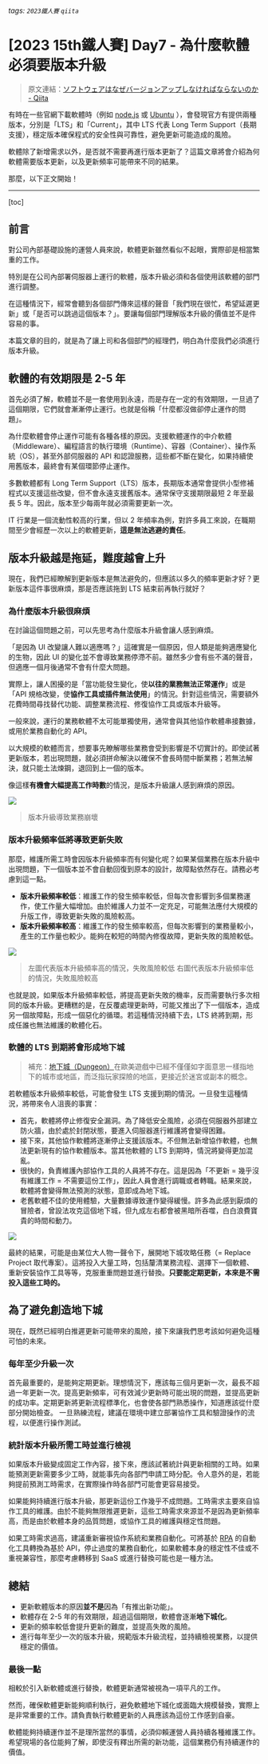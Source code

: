 ###### tags: `2023鐵人賽` `qiita` 
# [2023 15th鐵人賽] Day7 - 為什麼軟體必須要版本升級

> 原文連結：[ソフトウェアはなぜバージョンアップしなければならないのか - Qiita](https://qiita.com/autotaker1984/items/a3091772dbb0fb91473d)

有時在一些官網下載軟體時（例如 [node.js](https://nodejs.org/en) 或 [Ubuntu](https://ubuntu.com/download/desktop) ），會發現官方有提供兩種版本，分別是「LTS」和「Current」，其中 LTS 代表 Long Term Support（長期支援），穩定版本確保程式的安全性與可靠性，避免更新可能造成的風險。

軟體除了新增需求以外，是否就不需要再進行版本更新了？這篇文章將會介紹為何軟體需要版本更新，以及更新頻率可能帶來不同的結果。

那麼，以下正文開始！

---

[toc]

## 前言

對公司內部基礎設施的運營人員來說，軟體更新雖然看似不起眼，實際卻是相當繁重的工作。

特別是在公司內部署伺服器上運行的軟體，版本升級必須和各個使用該軟體的部門進行調整。

在這種情況下，經常會聽到各個部門傳來這樣的聲音「我們現在很忙，希望延遲更新」或「是否可以跳過這個版本？」。要讓每個部門理解版本升級的價值並不是件容易的事。

本篇文章的目的，就是為了讓上司和各個部門的經理們，明白為什麼我們必須進行版本升級。

## 軟體的有效期限是 2-5 年

首先必須了解，軟體並不是一套使用到永遠，而是存在一定的有效期限，一旦過了這個期限，它們就會漸漸停止運行。也就是俗稱「什麼都沒做卻停止運作的問題」。

為什麼軟體會停止運作可能有各種各樣的原因。支援軟體運作的中介軟體（Middleware）、編程語言的執行環境（Runtime）、容器（Container）、操作系統（OS），甚至外部伺服器的 API 和認證服務，這些都不斷在變化，如果持續使用舊版本，最終會有某個環節停止運作。

多數軟體都有 Long Term Support（LTS）版本，長期版本通常會提供小型修補程式以支援這些改變，但不會永遠支援舊版本。通常保守支援期限最短 2 年至最長 5 年。因此，版本至少每兩年就必須需要更新一次。

IT 行業是一個流動性較高的行業，但以 2 年頻率為例，對許多員工來說，在職期間至少會經歷一次以上的軟體更新，**這是無法逃避的責任**。

## 版本升級越是拖延，難度越會上升

現在，我們已經瞭解到更新版本是無法避免的，但應該以多久的頻率更新才好？更新版本這件事很麻煩，那是否應該拖到 LTS 結束前再執行就好？

### 為什麼版本升級很麻煩

在討論這個問題之前，可以先思考為什麼版本升級會讓人感到麻煩。

「是因為 UI 改變讓人難以適應嗎？」這確實是一個原因，但人類是能夠適應變化的生物，因此 UI 的變化並不會導致業務停滯不前。雖然多少會有些不滿的聲音，但適應一個月後通常不會有什麼大問題。

實際上，讓人困擾的是「當功能發生變化，使**以往的業務無法正常運作**」或是「API 規格改變，使**協作工具或插件無法使用**」的情況。針對這些情況，需要額外花費時間尋找替代功能、調整業務流程、修復協作工具或版本升級等。

一般來說，運行的業務軟體不太可能單獨使用，通常會與其他協作軟體串接數據，或用於業務自動化的 API。

以大規模的軟體而言，想要事先瞭解哪些業務會受到影響是不切實計的。即使試著更新版本，若出現問題，就必須拼命解決以確保不會長時間中斷業務；若無法解決，就只能土法煉鋼，退回到上一個的版本。

像這樣**有機會大幅提高工作時數**的情況，是版本升級讓人感到麻煩的原因。

![](https://imgur.com/boLEH1c.png)
> 版本升級導致業務崩壞

### 版本升級頻率低將導致更新失敗

那麼，維護所需工時會因版本升級頻率而有何變化呢？如果某個業務在版本升級中出現問題，下一個版本並不會自動回復到原本的設計，故障點依然存在。請務必考慮到這一點。

- **版本升級頻率較低**：維護工作的發生頻率較低，但每次會影響到多個業務運作，使工作量大幅增加。由於維護人力並不一定充足，可能無法應付大規模的升版工作，導致更新失敗的風險較高。
- **版本升級頻率較高**：維護工作的發生頻率較高，但每次影響到的業務量較小，產生的工作量也較少。能夠在較短的時間內修復故障，更新失敗的風險較低。

![](https://imgur.com/XyCNIOy.png)
> 左圖代表版本升級頻率高的情況，失敗風險較低
> 右圖代表版本升級頻率低的情況，失敗風險較高

也就是說，如果版本升級頻率較低，將提高更新失敗的機率，反而需要執行多次相同的版本升級。更糟糕的是，在反覆處理更新時，可能又推出了下一個版本，造成另一個故障點，形成一個惡化的循環。若這種情況持續下去，LTS 終將到期，形成任誰也無法維護的軟體化石。

### 軟體的 LTS 到期將會形成地下城

> 補充：[地下城（Dungeon）](https://zh.moegirl.org.cn/zh-tw/%E5%9C%B0%E4%B8%8B%E5%9F%8E)在歐美遊戲中已經不僅僅如字面意思一樣指地下的城市或地區，而泛指玩家探險的地區，更接近於迷宮或副本的概念。
> 

若軟體版本升級頻率較低，可能會發生 LTS 支援到期的情況。一旦發生這種情況，將帶來令人沮喪的事實：

- 首先，軟體將停止修復安全漏洞。為了降低安全風險，必須在伺服器外部建立防火牆，由於處於封閉狀態，要進入伺服器進行維護將會變得困難。
- 接下來，其他協作軟體將逐漸停止支援該版本。不但無法新增協作軟體，也無法更新現有的協作軟體版本。當其他軟體的 LTS 到期時，情況將變得更加混亂。
- 很快的，負責維護內部協作工具的人員將不存在。這是因為「不更新 = 幾乎沒有維護工作 = 不需要這份工作」，因此人員會進行調職或者轉職。結果來說，軟體將會變得無法預測的狀態，意即成為地下城。
- 老舊軟體不佳的使用體驗，大量數據導致運作變得緩慢。許多為此感到厭煩的冒險者，曾設法攻克這個地下城，但九成左右都會被黑暗所吞噬，白白浪費寶貴的時間和動力。

![](https://imgur.com/8tFS2tv.png)

最終的結果，可能是由某位大人物一聲令下，展開地下城攻略任務（= Replace Project 取代專案）。這將投入大量工時，包括釐清業務流程、選擇下一個軟體、重新安裝協作工具等等，克服重重問題並進行替換。**只要能定期更新，本來是不需投入這些工時的。**

## 為了避免創造地下城

現在，既然已經明白推遲更新可能帶來的風險，接下來讓我們思考該如何避免這種可怕的未來。

### 每年至少升級一次

首先最重要的，是能夠定期更新。理想情況下，應該每三個月更新一次，最長不超過一年更新一次。提高更新頻率，可有效減少更新時可能出現的問題，並提高更新的成功率。定期更新將更新流程標準化，也會使各部門熟悉操作，知道應該從什麼部分開始檢查。
一旦熟練流程，建議在環境中建立部署協作工具和驗證操作的流程，以便進行操作測試。

### 統計版本升級所需工時並進行檢視

如果版本升級變成固定工作內容，接下來，應該試著統計與更新相關的工時。如果能預測更新需要多少工時，就能事先向各部門申請工時分配。令人意外的是，若能夠提前預測工時需求，在實際操作時各部門可能會更容易接受。

如果能夠持續進行版本升級，那更新這份工作幾乎不成問題。工時需求主要來自協作工具的維護。由於不能夠無限推遲更新，這些工時需求來源並不是因為更新頻率高，而是由於軟體本身的品質問題，或協作工具的維護與穩定性問題。

如果工時需求過高，建議重新審視協作系統和業務自動化。可將基於 [RPA](https://zh.wikipedia.org/zh-tw/%E6%A9%9F%E5%99%A8%E4%BA%BA%E6%B5%81%E7%A8%8B%E8%87%AA%E5%8B%95%E5%8C%96) 的自動化工具轉換為基於 API，停止過度的業務自動化，如果軟體本身的穩定性不佳或不重視兼容性，那麼考慮轉移到 SaaS 或進行替換可能也是一種方法。

## 總結

- 更新軟體版本的原因**並不是**因為「有推出新功能」。
- 軟體存在 2-5 年的有效期限，超過這個期限，軟體會逐漸**地下城化**。
- 更新的頻率較低會提升更新的難度，並提高失敗的風險。
- 進行每年至少一次的版本升級，規範版本升級流程，並持續檢視業務，以提供穩定的價值。

### 最後一點

相較於引入新軟體或進行替換，軟體更新通常被視為一項平凡的工作。

然而，確保軟體更新能夠順利執行，避免軟體地下城化或面臨大規模替換，實際上是非常重要的工作。請負責執行軟體更新的人員應該為這份工作感到自豪。

軟體能夠持續運作並不是理所當然的事情，必須仰賴運營人員持續各種維護工作。希望現場的各位能夠了解，即使沒有釋出所需的新功能，這個業務仍有持續運作的價值。
